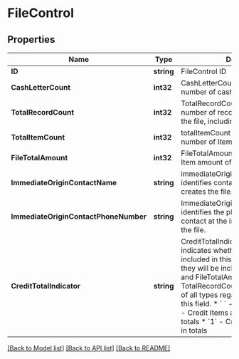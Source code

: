 # FileControl

## Properties

Name | Type | Description | Notes
------------ | ------------- | ------------- | -------------
**ID** | **string** | FileControl ID | [optional] 
**CashLetterCount** | **int32** | CashLetterCount identifies the total number of cash letters within the file. | 
**TotalRecordCount** | **int32** | TotalRecordCount identifies the total number of records of all types sent in the file, including the FileControl. | 
**TotalItemCount** | **int32** | totalItemCount identifies the total number of Items sent within the file. | 
**FileTotalAmount** | **int32** | FileTotalAmount identifies the total Item amount of the complete file. | 
**ImmediateOriginContactName** | **string** | immediateOriginContactName identifies contact at the institution that creates the file. | [optional] 
**ImmediateOriginContactPhoneNumber** | **string** | ImmediateOriginContactPhoneNumber identifies the phone number of the contact at the institution that creates the file. | [optional] 
**CreditTotalIndicator** | **string** | CreditTotalIndicator is a code that indicates whether Credits Items are included in this record’s totals. If so they will be included in TotalItemCount and FileTotalAmount. TotalRecordCount includes all records of all types regardless of the value of this field. * &#x60; &#x60; - No Credit Items * &#x60;0&#x60; - Credit Items are not included in totals * &#x60;1&#x60; - Credit Items are included in totals  | [optional] 

[[Back to Model list]](../README.md#documentation-for-models) [[Back to API list]](../README.md#documentation-for-api-endpoints) [[Back to README]](../README.md)


